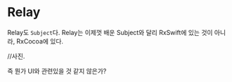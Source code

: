 # Relay

Relay도 ```Subject```다.
Relay는 이제껏 배운 Subject와 달리 RxSwift에 있는 것이 아니라, RxCocoa에 있다.

//사진.

즉 뭔가 UI와 관련있을 것 같지 않은가?

